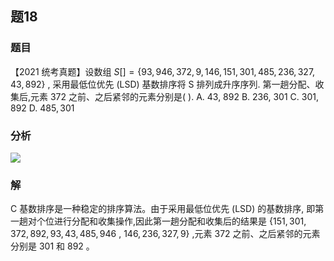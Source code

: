 ## 题18
### 题目
【2021 统考真题】设数组 $S\lbrack  \rbrack   = \{ {93},{946},{372},9,{146},{151},{301},{485},{236},{327},{43},{892}\}$ ,  采用最低位优先 (LSD) 基数排序将 $\mathrm{S}$ 排列成升序序列. 第一趟分配、收集后,元素  372 之前、之后紧邻的元素分别是( ).
A. 43, 892 
B. 236, 301 
C. 301, 892 
D. ${485},{301}$
### 分析
![](https://img.hwenyi.live/202410011834381.webp)
### 解
C
基数排序是一种稳定的排序算法。由于采用最低位优先 (LSD) 的基数排序, 即第一趟对个位进行分配和收集操作,因此第一趟分配和收集后的结果是 $\{ {151},{301},{372},{892},{93},{43},{485},{946}$ , ${146},{236},{327},9\}$ ,元素 372 之前、之后紧邻的元素分别是 301 和 892 。